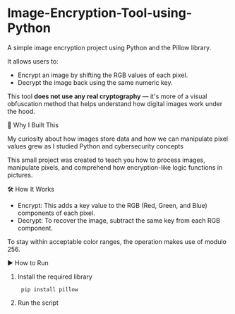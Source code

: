 # Image-Encryption-Tool-using-Python

A simple image encryption project using Python and the Pillow library.

It allows users to:
- Encrypt an image by shifting the RGB values of each pixel.
- Decrypt the image back using the same numeric key.

This tool **does not use any real cryptography** — it's more of a visual obfuscation method that helps understand how digital images work under the hood.

📌 Why I Built This

My curiosity about how images store data and how we can manipulate pixel values grew as I studied Python and cybersecurity concepts

This small project was created to teach you how to process images, manipulate pixels, and comprehend how encryption-like logic functions in pictures.

🛠️ How It Works

- Encrypt: This adds a key value to the RGB (Red, Green, and Blue) components of each pixel.
- Decrypt: To recover the image, subtract the same key from each RGB component.

To stay within acceptable color ranges, the operation makes use of modulo 256.

▶️ How to Run

1. Install the required library
   
        pip install pillow

2. Run the script






